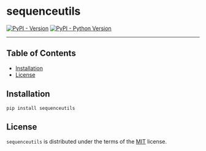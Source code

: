 # sequenceutils

[![PyPI - Version](https://img.shields.io/pypi/v/sequenceutils.svg)](https://pypi.org/project/sequenceutils)
[![PyPI - Python Version](https://img.shields.io/pypi/pyversions/sequenceutils.svg)](https://pypi.org/project/sequenceutils)

-----

## Table of Contents

- [Installation](#installation)
- [License](#license)

## Installation

```console
pip install sequenceutils
```

## License

`sequenceutils` is distributed under the terms of the [MIT](https://spdx.org/licenses/MIT.html) license.
